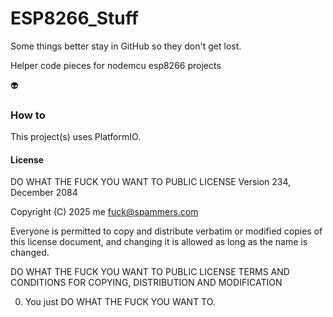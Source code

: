 # ESP8266_Stuff

Some things better stay in GitHub so they don't get lost.

Helper code pieces for nodemcu esp8266 projects

:alien:

### How to

This project(s) uses PlatformIO.

#### License

DO WHAT THE FUCK YOU WANT TO PUBLIC LICENSE
                    Version 234, December 2084

 Copyright (C) 2025 me <fuck@spammers.com>

 Everyone is permitted to copy and distribute verbatim or modified
 copies of this license document, and changing it is allowed as long
 as the name is changed.

DO WHAT THE FUCK YOU WANT TO PUBLIC LICENSE
TERMS AND CONDITIONS FOR COPYING, DISTRIBUTION AND MODIFICATION

0. You just DO WHAT THE FUCK YOU WANT TO.
